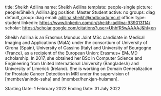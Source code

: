 title: Sheikh Adilina
name: Sheikh Adilina
template: people-single
picture: people/Sheikh_Adilina.jpg
position: Master Student
active: no
groups: diag
default_group: diag
email: adilina.sheikh@radboudumc.nl
office: 
type: student
linkedin: https://www.linkedin.com/in/sheikh-adilina-939013114/
scholar: https://scholar.google.com/citations?user=UhhfR5wAAAAJ&hl=en

Sheikh Adilina is an Erasmus Mundus Joint MSc candidate in Medical Imaging and Applications (MaIA) under the consortium of University of Girona (Spain), University of Cassino (Italy) and University of Bourgogne (France), as a recipient of the European Union: Erasmus+ EMJMD scholarship. In 2017, she obtained her BSc in Computer Science and Engineering from United International University (Bangladesh) and University of Limerick (Ireland). She is working on Domain Generalization for Prostate Cancer Detection in MRI under the supervision of [member/anindo-saha] and [member/henkjan-huisman].

Starting Date: 1 February 2022
Ending Date: 31 July 2022
